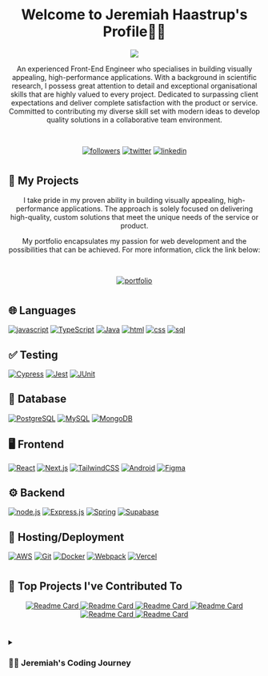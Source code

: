<h1 align="center">
Welcome to Jeremiah Haastrup's Profile🧑‍💻
</h1>

<p align="center">
   <a href="https://github.com/DenverCoder1/readme-typing-svg"><img src="https://readme-typing-svg.demolab.com?font=Fira+Code&size=24&pause=1000&center=true&width=435&lines=Front-End+Engineer">   </a>
</p>
<p align="center">
An experienced Front-End Engineer who specialises in building visually appealing, high-performance applications. With a background in scientific research, I possess great attention to detail and exceptional organisational skills that are highly valued to every project. Dedicated to surpassing client expectations and deliver complete satisfaction with the product or service. Committed to contributing my diverse skill set with modern ideas to develop quality solutions in a collaborative team environment.
</p>

<br>


<p align="center">
<a href="https://github.com/jeremiahhaastrup?tab=followers"><img alt="followers" title="follow on github" src="https://img.shields.io/badge/-Follow-ED5F0D?style=for-the-badge&labelColor=ED5F0D&logo=github&logoColor=black"/></a>
<a href="https://twitter.com/thetalesofj"><img alt="twitter" title="follow on twitter" src="https://img.shields.io/badge/-X_(Formerly Twitter)-2993F0?style=for-the-badge&labelColor=2993F0&logo=X&logoColor=white"/></a>
<a href="https://www.linkedin.com/in/jeremiah-haastrup/"><img alt="linkedin" title="follow on linkedin" src="https://img.shields.io/badge/-LinkedIn-026BBC?style=for-the-badge&labelColor=026BBC&logo=linkedin&logoColor=white"/></a>
   </p>
   
#

## 📘 My Projects

<p align="center">
I take pride in my proven ability in building visually appealing, high-performance applications. The approach is solely focused on delivering high-quality, custom solutions that meet the unique needs of the service or product. 
</p>

<p align="center">
My portfolio encapsulates my passion for web development and the possibilities that can be achieved. For more information, click the link below:
</p>

<br>

<p align="center">
<a href="https://jeremiahhaastrup.com/"><img alt="portfolio" title="portfolio website" src="https://img.shields.io/badge/-Portfolio_Website-1e33bf?style=for-the-badge&labelColor=1e33bf"/></a>
   </p>

#

## 🌐 Languages

[![javascript](https://img.shields.io/badge/javascript-F7DF1E?style=for-the-badge&logo=javascript&logoColor=black)](https://github.com/search?q=user%3Ajeremiahhaastrup+language%3Ajavascript)
[![TypeScript](https://img.shields.io/badge/TypeScript-3178C6?style=for-the-badge&logo=typescript&logoColor=white)](https://github.com/search?q=user%3Ajeremiahhaastrup+language%3Atypescript)
[![Java](https://img.shields.io/badge/Java-007396?style=for-the-badge&logo=openjdk&logoColor=white)](https://github.com/search?q=user%3Ajeremiahhaastrup+language%3Ajava)
[![html](https://img.shields.io/badge/html-E34F26?style=for-the-badge&logo=html5&logoColor=white)](https://github.com/search?q=user%3Ajeremiahhaastrup+language%3Ahtml)
[![css](https://img.shields.io/badge/css-1572B6?style=for-the-badge&logo=css3&logoColor=white)](https://github.com/search?q=user%3Ajeremiahhaastrup+language%3Acss)
[![sql](https://img.shields.io/badge/sql-F7DF1E?style=for-the-badge&logo=sqlite&logoColor=white)](https://github.com/search?q=user%3Ajeremiahhaastrup+language%3Asql)

## ✅ Testing

[![Cypress](https://img.shields.io/badge/Cypress-17202C?style=for-the-badge&logo=cypress&logoColor=white)](https://github.com/search?q=user%3Ajeremiahhaastrup+testing%3Acypress)
[![Jest](https://img.shields.io/badge/Jest-C21325?style=for-the-badge&logo=jest&logoColor=white)](https://github.com/search?q=user%3Ajeremiahhaastrup+testing%3Ajest)
[![JUnit](https://img.shields.io/badge/JUnit-25A162?style=for-the-badge&logo=junit&logoColor=white)](https://github.com/search?q=user%3Ajeremiahhaastrup+testing%3Ajunit)


## 💾 Database

[![PostgreSQL](https://img.shields.io/badge/PostgreSQL-316192?style=for-the-badge&logo=postgresql&logoColor=white)](https://github.com/search?q=user%3Ajeremiahhaastrup+database%3Apostgresql)
[![MySQL](https://img.shields.io/badge/MySQL-00000F?style=for-the-badge&logo=mysql&logoColor=white)](https://github.com/search?q=user%3Ajeremiahhaastrup+database%3Amysql)
[![MongoDB](https://img.shields.io/badge/MongoDB-4EA94B?style=for-the-badge&logo=mongodb&logoColor=white)](https://github.com/search?q=user%3Ajeremiahhaastrup+database%3Amongodb)


## 🖥️ Frontend

[![React](https://img.shields.io/badge/React-20232A?style=for-the-badge&logo=react&logoColor=%61DAFB)](https://github.com/search?q=user%3Ajeremiahhaastrup+language%3Areact)
[![Next.js](https://img.shields.io/badge/Next.js-000000?style=for-the-badge&logo=next.js&logoColor=white)](https://github.com/search?q=user%3Ajeremiahhaastrup+frontend%3Anext.js)
[![TailwindCSS](https://img.shields.io/badge/tailwind-38B2AC?style=for-the-badge&logo=tailwindcss&logoColor=white)]()
[![Android](https://img.shields.io/badge/Android-3DDC84?style=for-the-badge&logo=android&logoColor=white)](https://github.com/search?q=user%3Ajeremiahhaastrup+frontend%3Aspring+for+android)
[![Figma](https://img.shields.io/badge/Figma-F24E1E?style=for-the-badge&logo=figma&logoColor=white)](https://github.com/search?q=user%3Ajeremiahhaastrup+frontend%3Afigma)

## ⚙️ Backend

[![node.js](https://img.shields.io/badge/Node.js-43853D?style=for-the-badge&logo=node.js&logoColor=white)]()
[![Express.js](https://img.shields.io/badge/Express.js-404D59?style=for-the-badge&logo=express&logoColor=white)]()
[![Spring](https://img.shields.io/badge/Springboot-6DB33F?style=for-the-badge&logo=spring&logoColor=white)](https://github.com/search?q=user%3Ajeremiahhaastrup+backend%3Aspring)
[![Supabase](https://img.shields.io/badge/Supabase-181818?style=for-the-badge&logo=supabase&logoColor=white)](https://github.com/search?q=user%3Ajeremiahhaastrup+backend%3Asupabase)

## 🚀 Hosting/Deployment

[![AWS](https://img.shields.io/badge/Amazon_AWS-FF9900?style=for-the-badge&logo=amazonaws&logoColor=white)](https://github.com/search?q=user%3Ajeremiahhaastrup+hosting%2Fdeployment%3Aaws)
[![Git](https://img.shields.io/badge/Git-F05032?style=for-the-badge&logo=git&logoColor=white)](https://github.com/search?q=user%3Ajeremiahhaastrup+hosting%2Fdeployment%3Agit)
[![Docker](https://img.shields.io/badge/Docker-2496ED?style=for-the-badge&logo=docker&logoColor=white)](https://github.com/search?q=user%3Ajeremiahhaastrup+hosting%2Fdeployment%3Adocker)
[![Webpack](https://img.shields.io/badge/Webpack-black?style=for-the-badge&logo=webpack&logoColor=%FE7A16)]() 
[![Vercel](https://img.shields.io/badge/Vercel-black?style=for-the-badge&logo=vercel&logoColor=%FFFFFF)]()

#

## 📕 Top Projects I've Contributed To

<div align="center">
  <span>
    <a href="https://github.com/jdwilkin4/contrast-ratio-repo">
      <img src="https://github-readme-stats.vercel.app/api/pin/?username=jdwilkin4&repo=contrast-ratio-repo&theme=react&bg_color=1F222E&title_color=5AC3F8&hide_border=false&icon_color=5AC3F8&show_icons=false" alt="Readme Card"/>
    </a>
  </span>
  <span>
    <a href="https://github.com/jdwilkin4/fcc-forum-clone">
      <img src="https://github-readme-stats.vercel.app/api/pin/?username=jdwilkin4&repo=fcc-forum-clone&theme=react&bg_color=1F222E&title_color=5AC3F8&hide_border=false&icon_color=5AC3F8&show_icons=false" alt="Readme Card"/>
    </a>
  </span>
   <span>
    <a href="https://github.com/jeremiahhaastrup/Mars_Rover">
      <img src="https://github-readme-stats.vercel.app/api/pin/?username=jeremiahhaastrup&repo=Mars_Rover&theme=react&bg_color=1F222E&title_color=5AC3F8&hide_border=false&icon_color=5AC3F8&show_icons=false" alt="Readme Card"/>
    </a>
  </span>
  <span>
    <a href="https://github.com/Candlelight-apps/stocknroll-frontend">
      <img src="https://github-readme-stats.vercel.app/api/pin/?username=Candlelight-apps&repo=stocknroll-frontend&theme=react&bg_color=1F222E&title_color=5AC3F8&hide_border=false&icon_color=5AC3F8&show_icons=false" alt="Readme Card"/>
    </a>
  </span>
   <span>
    <a href="https://github.com/jeremiahhaastrup/Record_Shop_UI">
      <img src="https://github-readme-stats.vercel.app/api/pin/?username=jeremiahhaastrup&repo=Record_Shop_UI&theme=react&bg_color=1F222E&title_color=5AC3F8&hide_border=false&icon_color=5AC3F8&show_icons=false" alt="Readme Card"/>
    </a>
  </span>
    <span>
    <a href="https://github.com/jeremiahhaastrup/Record_Shop_API">
      <img src="https://github-readme-stats.vercel.app/api/pin/?username=jeremiahhaastrup&repo=Record_Shop_API&theme=react&bg_color=1F222E&title_color=5AC3F8&hide_border=false&icon_color=5AC3F8&show_icons=false" alt="Readme Card"/>
    </a>
  </span>
</div>


#


<details>
 <summary><h3>👨‍💻 Jeremiah's Coding Journey</h3></summary>

A few years ago, I made the resolute decision to resign from my position in a Microbiology Department to pursue my passion for software development. The shift from the healthcare industry to programming required great attention to detail and a structured approach to complex challenges. My background in scientific research has been invaluable, teaching me the importance of analytical thinking, and creative approaches to finding solutions.

I’ve been part of a Discord community of front-end and back-end developers since early 2023. This community constantly shares resources, supports each other's projects, and collaborates on group projects.

Whether I am  developing a website or designing UX/UI interfaces, I bring forth exceptional organisational skills and meticulous preparation to not only deliver a user-oriented product, but also provide you with the assurance that your project is entrusted to capable hands. 
